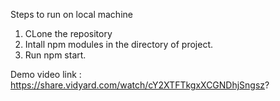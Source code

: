 Steps to run on local machine
1. CLone the repository
2. Intall npm modules in the directory of project.
3. Run npm start.


Demo video link : https://share.vidyard.com/watch/cY2XTFTkgxXCGNDhjSngsz?



